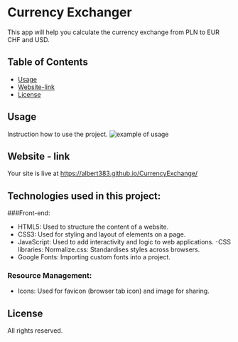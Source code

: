 # Currency Exchanger

This app will help you calculate the currency exchange from PLN to EUR CHF and USD.

## Table of Contents

- [Usage](#usage)
- [Website-link](#website)
- [License](#license)

## Usage
Instruction how to use the project.
![example of usage](https://i.ibb.co/YDLLmDF/currencyexchangeusage.gif)

## Website - link

Your site is live at https://albert383.github.io/CurrencyExchange/

## Technologies used in this project:
###Front-end:
- HTML5:
Used to structure the content of a website.
- CSS3:
Used for styling and layout of elements on a page.
- JavaScript:
Used to add interactivity and logic to web applications.
-CSS libraries:
Normalize.css: Standardises styles across browsers.
- Google Fonts:
Importing custom fonts into a project.
### Resource Management:
- Icons:
Used for favicon (browser tab icon) and image for sharing.
## License

All rights reserved.

